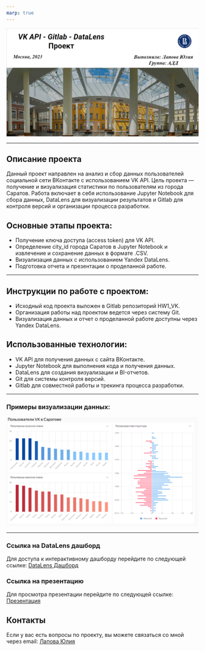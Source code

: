 ```yaml
---
marp: true
---
```


![presentation](Presentation1.png)

---

## Описание проекта
Данный проект направлен на анализ и сбор данных пользователей социальной сети ВКонтакте с использованием VK API. Цель проекта — получение и визуализация статистики по пользователям из города Саратов. Работа включает в себя использование Jupyter Notebook для сбора данных, DataLens для визуализации результатов и Gitlab для контроля версий и организации процесса разработки.

## Основные этапы проекта:
- Получение ключа доступа (access token) для VK API.
- Определение city_id города Саратов в Jupyter Notebook и извлечение и сохранение данных в формате .CSV.
- Визуализация данных с использованием Yandex DataLens.
- Подготовка отчета и презентации о проделанной работе.

---

## Инструкции по работе с проектом:
- Исходный код проекта выложен в Gitlab репозиторий HW1_VK.
- Организация работы над проектом ведется через систему Git.
- Визуализация данных и отчет о проделанной работе доступны через Yandex DataLens.

## Использованные технологии:
- VK API для получения данных с сайта ВКонтакте.
- Jupyter Notebook для выполнения кода и получения данных.
- DataLens для создания визуализации и BI-отчетов.
- Git для системы контроля версий.
- Gitlab для совместной работы и трекинга процесса разработки.

---

### Примеры визуализации данных:

![Datalens](Datalens.png)

---

### Ссылка на DataLens дашборд

Для доступа к интерактивному дашборду перейдите по следующей ссылке:
[DataLens Дашборд](https://datalens.yandex.ru/1mgtm2bossd0q-polzovateli-vk-v-saratove)

### Ссылка на презентацию

Для просмотра презентации перейдите по следующей ссылке:
[Презентация](https://docs.google.com/presentation/d/1tRy9IM0z7cSGlR8uJ2lbRg7lKi6Z3Zn3/edit?usp=sharing&ouid=105790878003907527731&rtpof=true&sd=true)

## Контакты

Если у вас есть вопросы по проекту, вы можете связаться со мной через email: [Лапова Юлия](mailto:lapovajulia1983@gmail.com)
